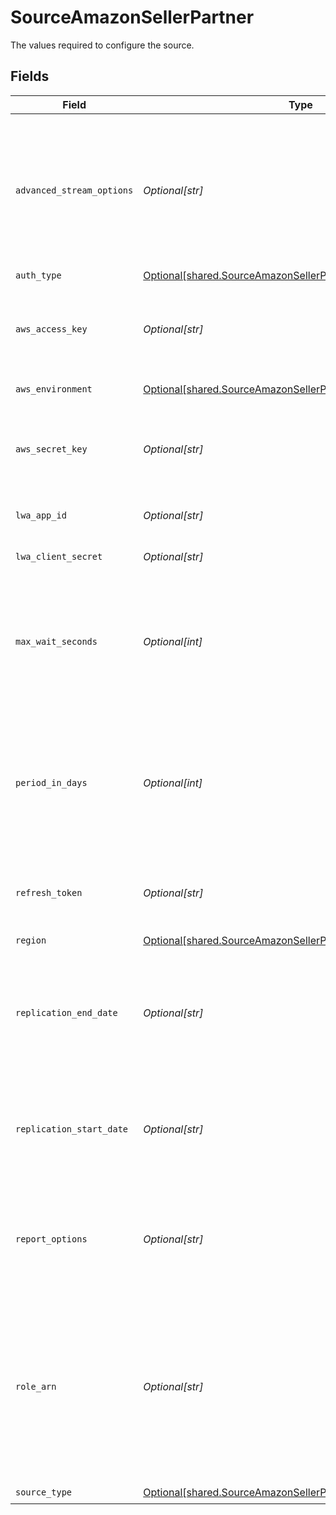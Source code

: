 # SourceAmazonSellerPartner

The values required to configure the source.


## Fields

| Field                                                                                                                                                                     | Type                                                                                                                                                                      | Required                                                                                                                                                                  | Description                                                                                                                                                               | Example                                                                                                                                                                   |
| ------------------------------------------------------------------------------------------------------------------------------------------------------------------------- | ------------------------------------------------------------------------------------------------------------------------------------------------------------------------- | ------------------------------------------------------------------------------------------------------------------------------------------------------------------------- | ------------------------------------------------------------------------------------------------------------------------------------------------------------------------- | ------------------------------------------------------------------------------------------------------------------------------------------------------------------------- |
| `advanced_stream_options`                                                                                                                                                 | *Optional[str]*                                                                                                                                                           | :heavy_minus_sign:                                                                                                                                                        | Additional information to configure report options. This varies by report type, not every report implement this kind of feature. Must be a valid json string.             | {"GET_SALES_AND_TRAFFIC_REPORT": {"availability_sla_days": 3}}                                                                                                            |
| `auth_type`                                                                                                                                                               | [Optional[shared.SourceAmazonSellerPartnerAuthType]](undefined/models/shared/sourceamazonsellerpartnerauthtype.md)                                                        | :heavy_minus_sign:                                                                                                                                                        | N/A                                                                                                                                                                       |                                                                                                                                                                           |
| `aws_access_key`                                                                                                                                                          | *Optional[str]*                                                                                                                                                           | :heavy_minus_sign:                                                                                                                                                        | Specifies the AWS access key used as part of the credentials to authenticate the user.                                                                                    |                                                                                                                                                                           |
| `aws_environment`                                                                                                                                                         | [Optional[shared.SourceAmazonSellerPartnerAWSEnvironment]](undefined/models/shared/sourceamazonsellerpartnerawsenvironment.md)                                            | :heavy_minus_sign:                                                                                                                                                        | Select the AWS Environment.                                                                                                                                               |                                                                                                                                                                           |
| `aws_secret_key`                                                                                                                                                          | *Optional[str]*                                                                                                                                                           | :heavy_minus_sign:                                                                                                                                                        | Specifies the AWS secret key used as part of the credentials to authenticate the user.                                                                                    |                                                                                                                                                                           |
| `lwa_app_id`                                                                                                                                                              | *Optional[str]*                                                                                                                                                           | :heavy_check_mark:                                                                                                                                                        | Your Login with Amazon Client ID.                                                                                                                                         |                                                                                                                                                                           |
| `lwa_client_secret`                                                                                                                                                       | *Optional[str]*                                                                                                                                                           | :heavy_check_mark:                                                                                                                                                        | Your Login with Amazon Client Secret.                                                                                                                                     |                                                                                                                                                                           |
| `max_wait_seconds`                                                                                                                                                        | *Optional[int]*                                                                                                                                                           | :heavy_minus_sign:                                                                                                                                                        | Sometimes report can take up to 30 minutes to generate. This will set the limit for how long to wait for a successful report.                                             | 500                                                                                                                                                                       |
| `period_in_days`                                                                                                                                                          | *Optional[int]*                                                                                                                                                           | :heavy_minus_sign:                                                                                                                                                        | Will be used for stream slicing for initial full_refresh sync when no updated state is present for reports that support sliced incremental sync.                          |                                                                                                                                                                           |
| `refresh_token`                                                                                                                                                           | *Optional[str]*                                                                                                                                                           | :heavy_check_mark:                                                                                                                                                        | The Refresh Token obtained via OAuth flow authorization.                                                                                                                  |                                                                                                                                                                           |
| `region`                                                                                                                                                                  | [Optional[shared.SourceAmazonSellerPartnerAWSRegion]](undefined/models/shared/sourceamazonsellerpartnerawsregion.md)                                                      | :heavy_minus_sign:                                                                                                                                                        | Select the AWS Region.                                                                                                                                                    |                                                                                                                                                                           |
| `replication_end_date`                                                                                                                                                    | *Optional[str]*                                                                                                                                                           | :heavy_minus_sign:                                                                                                                                                        | UTC date and time in the format 2017-01-25T00:00:00Z. Any data after this date will not be replicated.                                                                    | 2017-01-25T00:00:00Z                                                                                                                                                      |
| `replication_start_date`                                                                                                                                                  | *Optional[str]*                                                                                                                                                           | :heavy_check_mark:                                                                                                                                                        | UTC date and time in the format 2017-01-25T00:00:00Z. Any data before this date will not be replicated.                                                                   | 2017-01-25T00:00:00Z                                                                                                                                                      |
| `report_options`                                                                                                                                                          | *Optional[str]*                                                                                                                                                           | :heavy_minus_sign:                                                                                                                                                        | Additional information passed to reports. This varies by report type. Must be a valid json string.                                                                        | {"GET_BRAND_ANALYTICS_SEARCH_TERMS_REPORT": {"reportPeriod": "WEEK"}}                                                                                                     |
| `role_arn`                                                                                                                                                                | *Optional[str]*                                                                                                                                                           | :heavy_minus_sign:                                                                                                                                                        | Specifies the Amazon Resource Name (ARN) of an IAM role that you want to use to perform operations requested using this profile. (Needs permission to 'Assume Role' STS). |                                                                                                                                                                           |
| `source_type`                                                                                                                                                             | [Optional[shared.SourceAmazonSellerPartnerAmazonSellerPartner]](undefined/models/shared/sourceamazonsellerpartneramazonsellerpartner.md)                                  | :heavy_check_mark:                                                                                                                                                        | N/A                                                                                                                                                                       |                                                                                                                                                                           |